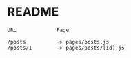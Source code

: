 # README

```
URL             Page

/posts          -> pages/posts.js
/posts/1        -> pages/posts/[id].js
```
